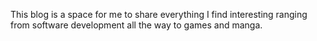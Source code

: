 This blog is a space for me to share everything I find interesting ranging from software development all the way to games and manga.
